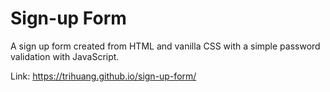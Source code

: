 # Sign-up Form

A sign up form created from HTML and vanilla CSS with a simple password validation with JavaScript.

Link: https://trihuang.github.io/sign-up-form/
